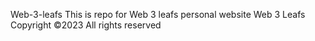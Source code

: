 Web-3-leafs
This is repo for Web 3 leafs personal website
Web 3 Leafs Copyright ©2023 All rights reserved
